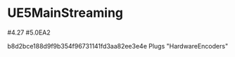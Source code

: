 # UE5MainStreaming

#4.27
#5.0EA2

b8d2bce188d9f9b354f96731141fd3aa82ee3e4e
Plugs
"HardwareEncoders"
